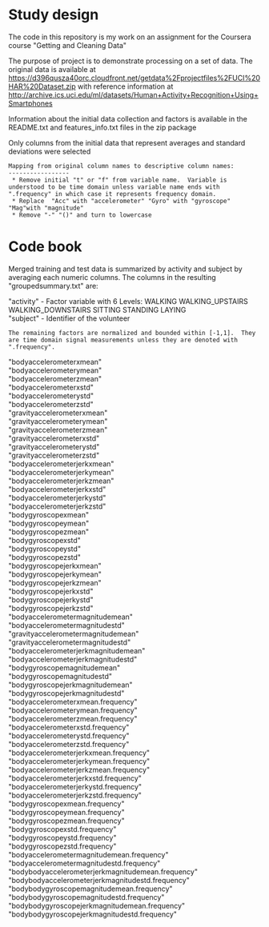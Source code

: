 Study design
=============================

The code in this repository is my work on an assignment for the Coursera course "Getting and Cleaning Data"

The purpose of project is to demonstrate processing on a set of data.   The original data is available at https://d396qusza40orc.cloudfront.net/getdata%2Fprojectfiles%2FUCI%20HAR%20Dataset.zip  with reference information at 
http://archive.ics.uci.edu/ml/datasets/Human+Activity+Recognition+Using+Smartphones 

Information about the initial data collection and factors is available in the README.txt and features_info.txt files in the zip package

Only columns from the initial data that represent averages and standard deviations were selected

	Mapping from original column names to descriptive column names:
	-----------------
	 * Remove initial "t" or "f" from variable name.  Variable is understood to be time domain unless variable name ends with ".frequency" in which case it represents frequency domain.
	 * Replace  "Acc" with "accelerometer" "Gyro" with "gyroscope" "Mag"with "magnitude"
	 * Remove "-" "()" and turn to lowercase
 


Code book
============================= 

Merged training and test data is summarized by activity and subject by averaging each numeric columns.  The columns in the resulting "groupedsummary.txt" are:

 "activity" - Factor variable with 6 Levels: WALKING WALKING_UPSTAIRS WALKING_DOWNSTAIRS SITTING STANDING LAYING                                   
 "subject" - Identifier of the volunteer

	The remaining factors are normalized and bounded within [-1,1].  They are time domain signal measurements unless they are denoted with ".frequency".  

 "bodyaccelerometerxmean"                          
 "bodyaccelerometerymean"                          
 "bodyaccelerometerzmean"                          
 "bodyaccelerometerxstd"                           
 "bodyaccelerometerystd"                           
 "bodyaccelerometerzstd"                           
 "gravityaccelerometerxmean"                       
 "gravityaccelerometerymean"                       
 "gravityaccelerometerzmean"                       
 "gravityaccelerometerxstd"                        
 "gravityaccelerometerystd"                        
 "gravityaccelerometerzstd"                        
 "bodyaccelerometerjerkxmean"                      
 "bodyaccelerometerjerkymean"                      
 "bodyaccelerometerjerkzmean"                      
 "bodyaccelerometerjerkxstd"                       
 "bodyaccelerometerjerkystd"                       
 "bodyaccelerometerjerkzstd"                       
 "bodygyroscopexmean"                              
 "bodygyroscopeymean"                              
 "bodygyroscopezmean"                              
 "bodygyroscopexstd"                               
 "bodygyroscopeystd"                               
 "bodygyroscopezstd"                               
 "bodygyroscopejerkxmean"                          
 "bodygyroscopejerkymean"                          
 "bodygyroscopejerkzmean"                          
 "bodygyroscopejerkxstd"                           
 "bodygyroscopejerkystd"                           
 "bodygyroscopejerkzstd"                           
 "bodyaccelerometermagnitudemean"                  
 "bodyaccelerometermagnitudestd"                   
 "gravityaccelerometermagnitudemean"               
 "gravityaccelerometermagnitudestd"                
 "bodyaccelerometerjerkmagnitudemean"              
 "bodyaccelerometerjerkmagnitudestd"               
 "bodygyroscopemagnitudemean"                      
 "bodygyroscopemagnitudestd"                       
 "bodygyroscopejerkmagnitudemean"                  
 "bodygyroscopejerkmagnitudestd"                   
 "bodyaccelerometerxmean.frequency"                
 "bodyaccelerometerymean.frequency"                
 "bodyaccelerometerzmean.frequency"                
 "bodyaccelerometerxstd.frequency"                 
 "bodyaccelerometerystd.frequency"                 
 "bodyaccelerometerzstd.frequency"                 
 "bodyaccelerometerjerkxmean.frequency"            
 "bodyaccelerometerjerkymean.frequency"            
 "bodyaccelerometerjerkzmean.frequency"            
 "bodyaccelerometerjerkxstd.frequency"             
 "bodyaccelerometerjerkystd.frequency"             
 "bodyaccelerometerjerkzstd.frequency"             
 "bodygyroscopexmean.frequency"                    
 "bodygyroscopeymean.frequency"                    
 "bodygyroscopezmean.frequency"                    
 "bodygyroscopexstd.frequency"                     
 "bodygyroscopeystd.frequency"                     
 "bodygyroscopezstd.frequency"                     
 "bodyaccelerometermagnitudemean.frequency"        
 "bodyaccelerometermagnitudestd.frequency"         
 "bodybodyaccelerometerjerkmagnitudemean.frequency"
 "bodybodyaccelerometerjerkmagnitudestd.frequency" 
 "bodybodygyroscopemagnitudemean.frequency"        
 "bodybodygyroscopemagnitudestd.frequency"         
 "bodybodygyroscopejerkmagnitudemean.frequency"    
 "bodybodygyroscopejerkmagnitudestd.frequency"   
 
